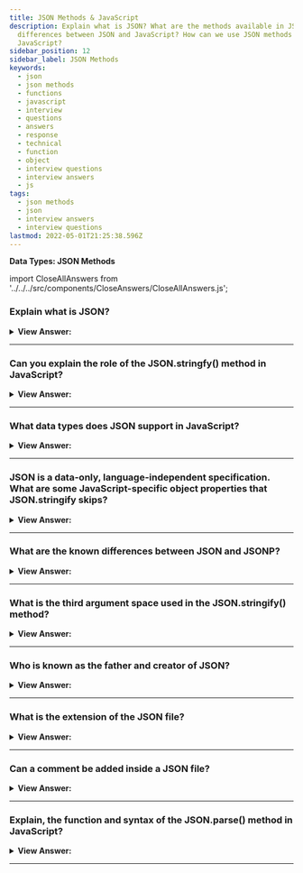 ```yaml
---
title: JSON Methods & JavaScript
description: Explain what is JSON? What are the methods available in JSON? What are the
  differences between JSON and JavaScript? How can we use JSON methods in
  JavaScript?
sidebar_position: 12
sidebar_label: JSON Methods
keywords:
  - json
  - json methods
  - functions
  - javascript
  - interview
  - questions
  - answers
  - response
  - technical
  - function
  - object
  - interview questions
  - interview answers
  - js
tags:
  - json methods
  - json
  - interview answers
  - interview questions
lastmod: 2022-05-01T21:25:38.596Z
---
```


<head>
  <title>JSON Methods | JavaScript Frontend Phone Interview Answers</title>
</head>

**Data Types: JSON Methods**

import CloseAllAnswers from '../../../src/components/CloseAnswers/CloseAllAnswers.js';

<CloseAllAnswers />

### Explain what is JSON?

<details>
  <summary><strong>View Answer:</strong></summary>
  <div>
  <div><strong>Interview Response:</strong> JSON or JavaScript Object Notation is a lightweight and straightforward data exchange format used across multiple language platforms, including JavaScript. JSON means JavaScript Object Notation, and it is language and platform-independent.</div><br />
  <div><strong>Technical Response:</strong> JSON is a simple and lightweight data exchange format used across multiple language platforms. JSON means JavaScript Object Notation, and it is language and platform-independent. JSON often gets used when data gets sent from a server to a web page, and it works both on the front and back end of development environments. Several built-in JavaScript methods convert JSON objects from and back to their original format.
  </div>
  </div>
</details>

---

### Can you explain the role of the JSON.stringfy() method in JavaScript?

<details>
  <summary><strong>View Answer:</strong></summary>
  <div>
  <div><strong>Interview Response:</strong> The JSON.stringify() method converts a JavaScript object or value to a JSON string, optionally replacing values if a replacer function is specified or optionally including only the specified properties if a replacer array is specified.<br /><br />
  <strong>Syntax:</strong> JSON.stringify(value[, replacer[, space]])<br /><br />
  <ul>
    <li>The <strong>value</strong> to convert to a JSON string.</li>
    <li>• The (optional) <strong>replacer</strong> is a function or array used to change the behavior of the stringification process.</li>
    <li>• The (optional) <strong>space</strong> consists of a String or Number object that gets used to introduce white space into the output JSON string to improve readability. If this is a number, it denotes the number of white space characters to use, and the number is limited and defaults to 10 spaces.</li>
  </ul>
</div><br />
  <div><strong className="codeExample">Simple Example:</strong><br /><br />

  <div></div>

```js
let student = {
  name: 'John',
  age: 30,
  isAdmin: false,
  courses: ['html', 'css', 'js'],
  wife: null,
};

let json = JSON.stringify(student);

alert(typeof json); // we've got a string!

alert(json);
```

  </div><br />
  <div><strong className="codeExample">JSON Output:</strong><br /><br />

  <div></div>

```json
{
  "name": "John",
  "age": 30,
  "isAdmin": false,
  "courses": ["html", "css", "js"],
  "wife": null
}
```

  </div>
  </div>
</details>

---

### What data types does JSON support in JavaScript?

<details>
  <summary><strong>View Answer:</strong></summary>
  <div>
  <div><strong>Interview Response:</strong> JSON supports the following data types: Objects, Arrays, (primitive) strings, Boolean values, numbers, and null.
</div><br />
  <div><strong className="codeExample">Code Example:</strong><br /><br />

  <div></div>

```js
// a number in JSON is just a number
alert(JSON.stringify(1)); // 1

// a string in JSON is still a string, but double-quoted
alert(JSON.stringify('test')); // "test"

alert(JSON.stringify(true)); // true

alert(JSON.stringify([1, 2, 3])); // [1,2,3]
```

  </div>
  </div>
</details>

---

### JSON is a data-only, language-independent specification. What are some JavaScript-specific object properties that JSON.stringify skips?

<details>
  <summary><strong>View Answer:</strong></summary>
  <div>
  <div><strong>Interview Response:</strong> JSON.stringify() ignores several JavaScript-specific object properties, including function properties, Symbolic keys and values, and properties that hold a value of undefined.
</div><br />
  <div><strong className="codeExample">Code Example:</strong><br /><br />

  <div></div>

```js
let user = {
  sayHi() {
    // ignored
    alert('Hello');
  },
  [Symbol('id')]: 123, // ignored
  something: undefined, // ignored
};

alert(JSON.stringify(user)); // {} (empty object)
```

  </div>
  </div>
</details>

---

### What are the known differences between JSON and JSONP?

<details>
  <summary><strong>View Answer:</strong></summary>
  <div>
  <div><strong>Interview Response:</strong> The difference between JSON and JSONP is that JSON is a simple data format for communication between different systems, and JSONP is also known as JSON with Padding. JSONP is a methodology for using that format with cross-domain ajax requests while not being affected by same-origin policy issues. The critical thing to remember with JSONP is that it is not a protocol or data type, and it is just a way of loading a script on the fly and processing the script that gets introduced to the page. In the spirit of JSONP, this means introducing a new JavaScript object from the server into the client application/ script.
</div>
  </div>
</details>

---

### What is the third argument space used in the JSON.stringify() method?

<details>
  <summary><strong>View Answer:</strong></summary>
  <div>
  <div><strong>Interview Response:</strong> The third argument of JSON.stringify(value, replacer, space) is the number of spaces to use for pretty object formatting.</div><br />
  <div><strong>Technical Response:</strong> The third argument of JSON.stringify(value, replacer, space) is the number of spaces to use for pretty formatting. Previously, all stringified objects had no indents and extra spaces. That is fine if we want to send an object over a network. The space argument is used exclusively for nice formatting. Remember that if you do not use the replacer, we should set it to null.
  </div><br />
  <div><strong className="codeExample">Code Example:</strong><br /><br />

  <div></div>

```js
let user = {
  name: 'John',
  age: 25,
  roles: {
    isAdmin: false,
    isEditor: true,
  },
};

alert(JSON.stringify(user, null, 2)); // value: user, replacer: null, space: 2
```

  </div><br />
  <div><strong className="codeExample">JSON Indented 2 spaces:</strong><br /><br />

  <div></div>

```json
{
  "name": "John",
  "age": 25,
  "roles": {
    "isAdmin": false,
    "isEditor": true
  }
}
```

  </div><br />
  <div><strong className="codeExample">JSON Indented 4 spaces:</strong><br /><br />

  <div></div>

```json
// {
//     "name": "John",
//     "age": 25,
//     "roles": {
//         "isAdmin": false,
//         "isEditor": true
//     }
// }

```

  </div>
  </div>
</details>

---

### Who is known as the father and creator of JSON?

<details>
  <summary><strong>View Answer:</strong></summary>
  <div>
  <div><strong>Interview Response:</strong> Douglas Crockford is widely regarded as the "Father of JSON." Douglas Crockford designed the JSON format for the first time in 2000.
</div>
  </div>
</details>

---

### What is the extension of the JSON file?

<details>
  <summary><strong>View Answer:</strong></summary>
  <div>
  <div><strong>Interview Response:</strong> The extension of a JSON file is ".json." Because JSON files are text-based, we can change or view the file content using any text editor, such as notepad or notepad++.
</div>
  </div>
</details>

---

### Can a comment be added inside a JSON file?

<details>
  <summary><strong>View Answer:</strong></summary>
  <div>
  <div><strong>Interview Response:</strong> JSON does not support any comments. However, we can store comments in a Key or data object. We need to make sure that our application ignores the given data element during the processing of the JSON.
</div><br />
  <div><strong className="codeExample">Code Example:</strong> Commenting in JSON (Technically, it can be done but is not supported)<br /><br />

  <div></div>

```json
{
   "_comment1": "this is my comment", // <-- comment (not supported)
   "sport": "basketball",
   "coach": "Joe Smith",
   "wins": 15,
   "losses": 5
}
```

  </div>
  </div>
</details>

---

### Explain, the function and syntax of the JSON.parse() method in JavaScript?

<details>
  <summary><strong>View Answer:</strong></summary>
  <div>
  <div><strong>Interview Response:</strong> The JSON.parse() method parses a string and returns a JavaScript object. The string must get written in JSON format. The JSON.parse() method can optionally transform the result with a function.</div><br />
  <div><strong>Technical Response:</strong> The JSON.parse() method parses a JSON string, constructing the JavaScript value or object described by the string. We can use an optional reviver function to perform a transformation on the resulting object before our code returns it. JSON parse is the opposite of the stringify method, and it returns an Object, Array, string, number, a boolean, or null value corresponding to the given JSON object text. You should note that JSON.parse() does not allow trailing commas.
  </div><br />
  <div><strong className="codeExample">Code Example:</strong><br /><br />

<strong>Syntax: </strong> JSON.parse(text[, reviver]);<br /><br />

  <div></div>

```js
// Simple Example: stringified array
let numbers = '[0, 1, 2, 3]';

numbers = JSON.parse(numbers);

alert(numbers[1]); // 1

// Example: Using the option second argument reviver
JSON.parse('{"1": 1, "2": 2, "3": {"4": 4, "5": {"6": 6}}}', (key, value) => {
  console.log(key); // log the current property name, the last is "".
  return value; // return the unchanged property value.
});

// 1
// 2
// 4
// 6
// 5
// 3
// ""
```

:::note

We should note that JSON.parse() does not allow trailing commas.

:::

  </div>
  </div>
</details>

---
